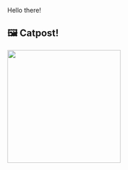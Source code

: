 Hello there!



## 🖼️ Catpost!

<sub>
    <img src="https://cdn2.thecatapi.com/images/fa.jpg" height="256">
</sub>

